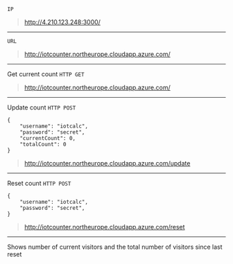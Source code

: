 `IP`
> http://4.210.123.248:3000/
***

`URL`
> http://iotcounter.northeurope.cloudapp.azure.com/
***

Get current count
`HTTP GET`

> http://iotcounter.northeurope.cloudapp.azure.com/
***

Update count
`HTTP POST`
```
{
    "username": "iotcalc",
    "password": "secret",
    "currentCount": 0,
    "totalCount": 0
}
```

> http://iotcounter.northeurope.cloudapp.azure.com/update
***

Reset count
`HTTP POST`
```
{
    "username": "iotcalc",
    "password": "secret",
}
```

> http://iotcounter.northeurope.cloudapp.azure.com/reset
***



Shows number of current visitors and the total number of visitors since last reset



